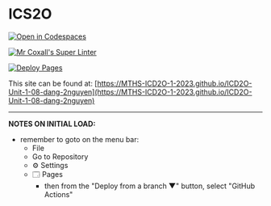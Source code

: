 # ICS2O

[![Open in Codespaces](https://classroom.github.com/assets/launch-codespace-7f7980b617ed060a017424585567c406b6ee15c891e84e1186181d67ecf80aa0.svg)](https://classroom.github.com/open-in-codespaces?assignment_repo_id=14119514)

[![Mr Coxall's Super Linter](https://github.com/MTHS-ICD2O-1-2023/ICD2O-Unit-1-08-dang-2nguyen/workflows/Mr%20Coxall's%20Super%20Linter/badge.svg)](https://github.com/MTHS-ICD2O-1-2023/ICD2O-Unit-1-08-dang-2nguyen/actions)

[![Deploy Pages](https://github.com/MTHS-ICD2O-1-2023/ICD2O-Unit-1-08-dang-2nguyen/workflows/Deploy%20Pages/badge.svg)](https://github.com/MTHS-ICD2O-1-2023/ICD2O-Unit-1-08-dang-2nguyen/actions)

This site can be found at: [https://MTHS-ICD2O-1-2023.github.io/ICD2O-Unit-1-08-dang-2nguyen](https://MTHS-ICD2O-1-2023.github.io/ICD2O-Unit-1-08-dang-2nguyen)

---

**NOTES ON INITIAL LOAD:**
- remember to goto on the menu bar:
  - File
  - Go to Repository
  - ⚙ Settings
  - 🗔 Pages
    - then from the "Deploy from a branch ▼" button, select "GitHub Actions"
